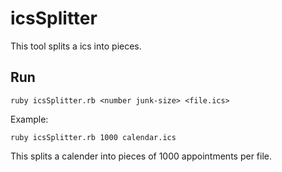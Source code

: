 # icsSplitter

This tool splits a ics into pieces.

## Run

    ruby icsSplitter.rb <number junk-size> <file.ics>

Example:

    ruby icsSplitter.rb 1000 calendar.ics

This splits a calender into pieces of 1000 appointments per file.
